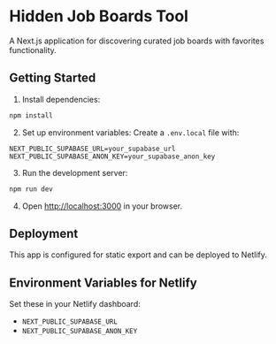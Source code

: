 # Hidden Job Boards Tool

A Next.js application for discovering curated job boards with favorites functionality.

## Getting Started

1. Install dependencies:
```bash
npm install
```

2. Set up environment variables:
Create a `.env.local` file with:
```
NEXT_PUBLIC_SUPABASE_URL=your_supabase_url
NEXT_PUBLIC_SUPABASE_ANON_KEY=your_supabase_anon_key
```

3. Run the development server:
```bash
npm run dev
```

4. Open [http://localhost:3000](http://localhost:3000) in your browser.

## Deployment

This app is configured for static export and can be deployed to Netlify.

## Environment Variables for Netlify

Set these in your Netlify dashboard:
- `NEXT_PUBLIC_SUPABASE_URL`
- `NEXT_PUBLIC_SUPABASE_ANON_KEY`